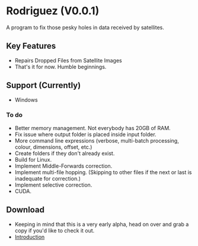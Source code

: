 # Rodriguez (V0.0.1)
A program to fix those pesky holes in data received by satellites.

## Key Features
- Repairs Dropped Files from Satellite Images
- That's it for now. Humble beginnings.

## Support (Currently)
- Windows

### To do
- Better memory management. Not everybody has 20GB of RAM.
- Fix issue where output folder is placed inside input folder.
- More command line expressions (verbose, multi-batch processing, colour, dimensions, offset, etc.)
- Create folders if they don't already exist.
- Build for Linux.
- Implement Middle-Forwards correction.
- Implement multi-file hopping. (Skipping to other files if the next or last is inadequate for correction.)
- Implement selective correction.
- CUDA.

## Download
- Keeping in mind that this is a very early alpha, head on over and grab a copy if you'd like to check it out.
- <a href="https://github.com/MouseBatteries/Rodriguez/releases" target="_blank">Introduction</a>

